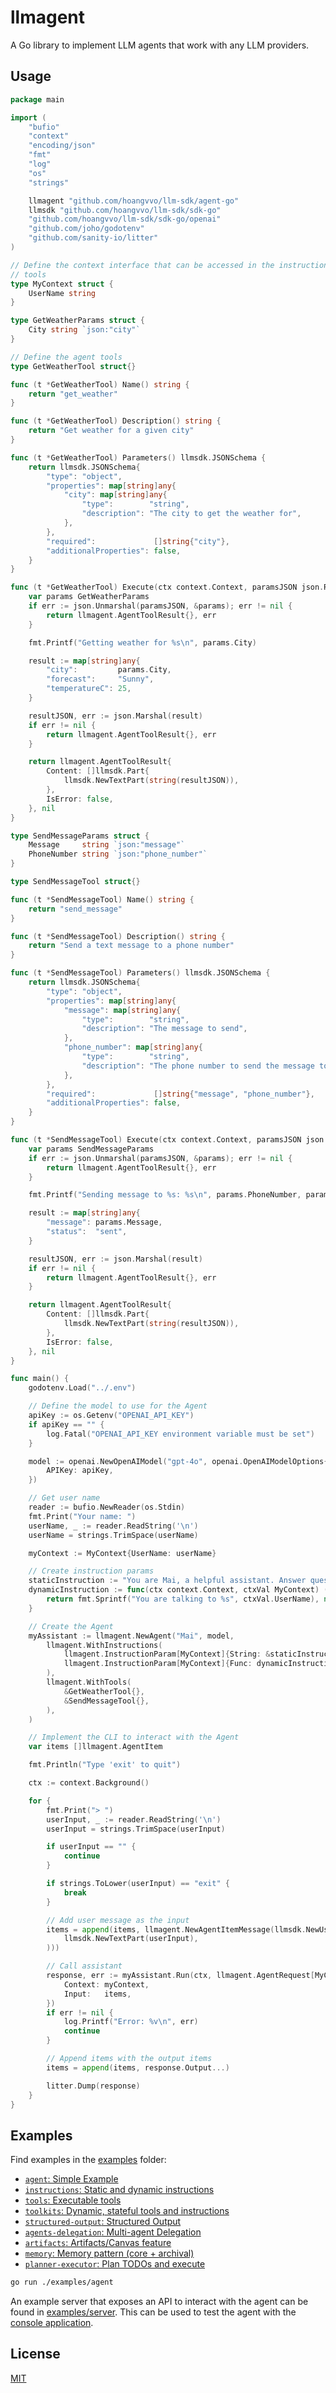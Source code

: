 # llmagent

A Go library to implement LLM agents that work with any LLM providers.

## Usage

```go
package main

import (
	"bufio"
	"context"
	"encoding/json"
	"fmt"
	"log"
	"os"
	"strings"

	llmagent "github.com/hoangvvo/llm-sdk/agent-go"
	llmsdk "github.com/hoangvvo/llm-sdk/sdk-go"
	"github.com/hoangvvo/llm-sdk/sdk-go/openai"
	"github.com/joho/godotenv"
	"github.com/sanity-io/litter"
)

// Define the context interface that can be accessed in the instructions and
// tools
type MyContext struct {
	UserName string
}

type GetWeatherParams struct {
	City string `json:"city"`
}

// Define the agent tools
type GetWeatherTool struct{}

func (t *GetWeatherTool) Name() string {
	return "get_weather"
}

func (t *GetWeatherTool) Description() string {
	return "Get weather for a given city"
}

func (t *GetWeatherTool) Parameters() llmsdk.JSONSchema {
	return llmsdk.JSONSchema{
		"type": "object",
		"properties": map[string]any{
			"city": map[string]any{
				"type":        "string",
				"description": "The city to get the weather for",
			},
		},
		"required":             []string{"city"},
		"additionalProperties": false,
	}
}

func (t *GetWeatherTool) Execute(ctx context.Context, paramsJSON json.RawMessage, contextVal MyContext, runState *llmagent.RunState) (llmagent.AgentToolResult, error) {
	var params GetWeatherParams
	if err := json.Unmarshal(paramsJSON, &params); err != nil {
		return llmagent.AgentToolResult{}, err
	}

	fmt.Printf("Getting weather for %s\n", params.City)

	result := map[string]any{
		"city":         params.City,
		"forecast":     "Sunny",
		"temperatureC": 25,
	}

	resultJSON, err := json.Marshal(result)
	if err != nil {
		return llmagent.AgentToolResult{}, err
	}

	return llmagent.AgentToolResult{
		Content: []llmsdk.Part{
			llmsdk.NewTextPart(string(resultJSON)),
		},
		IsError: false,
	}, nil
}

type SendMessageParams struct {
	Message     string `json:"message"`
	PhoneNumber string `json:"phone_number"`
}

type SendMessageTool struct{}

func (t *SendMessageTool) Name() string {
	return "send_message"
}

func (t *SendMessageTool) Description() string {
	return "Send a text message to a phone number"
}

func (t *SendMessageTool) Parameters() llmsdk.JSONSchema {
	return llmsdk.JSONSchema{
		"type": "object",
		"properties": map[string]any{
			"message": map[string]any{
				"type":        "string",
				"description": "The message to send",
			},
			"phone_number": map[string]any{
				"type":        "string",
				"description": "The phone number to send the message to",
			},
		},
		"required":             []string{"message", "phone_number"},
		"additionalProperties": false,
	}
}

func (t *SendMessageTool) Execute(ctx context.Context, paramsJSON json.RawMessage, contextVal MyContext, runState *llmagent.RunState) (llmagent.AgentToolResult, error) {
	var params SendMessageParams
	if err := json.Unmarshal(paramsJSON, &params); err != nil {
		return llmagent.AgentToolResult{}, err
	}

	fmt.Printf("Sending message to %s: %s\n", params.PhoneNumber, params.Message)

	result := map[string]any{
		"message": params.Message,
		"status":  "sent",
	}

	resultJSON, err := json.Marshal(result)
	if err != nil {
		return llmagent.AgentToolResult{}, err
	}

	return llmagent.AgentToolResult{
		Content: []llmsdk.Part{
			llmsdk.NewTextPart(string(resultJSON)),
		},
		IsError: false,
	}, nil
}

func main() {
	godotenv.Load("../.env")

	// Define the model to use for the Agent
	apiKey := os.Getenv("OPENAI_API_KEY")
	if apiKey == "" {
		log.Fatal("OPENAI_API_KEY environment variable must be set")
	}

	model := openai.NewOpenAIModel("gpt-4o", openai.OpenAIModelOptions{
		APIKey: apiKey,
	})

	// Get user name
	reader := bufio.NewReader(os.Stdin)
	fmt.Print("Your name: ")
	userName, _ := reader.ReadString('\n')
	userName = strings.TrimSpace(userName)

	myContext := MyContext{UserName: userName}

	// Create instruction params
	staticInstruction := "You are Mai, a helpful assistant. Answer questions to the best of your ability."
	dynamicInstruction := func(ctx context.Context, ctxVal MyContext) (string, error) {
		return fmt.Sprintf("You are talking to %s", ctxVal.UserName), nil
	}

	// Create the Agent
	myAssistant := llmagent.NewAgent("Mai", model,
		llmagent.WithInstructions(
			llmagent.InstructionParam[MyContext]{String: &staticInstruction},
			llmagent.InstructionParam[MyContext]{Func: dynamicInstruction},
		),
		llmagent.WithTools(
			&GetWeatherTool{},
			&SendMessageTool{},
		),
	)

	// Implement the CLI to interact with the Agent
	var items []llmagent.AgentItem

	fmt.Println("Type 'exit' to quit")

	ctx := context.Background()

	for {
		fmt.Print("> ")
		userInput, _ := reader.ReadString('\n')
		userInput = strings.TrimSpace(userInput)

		if userInput == "" {
			continue
		}

		if strings.ToLower(userInput) == "exit" {
			break
		}

		// Add user message as the input
		items = append(items, llmagent.NewAgentItemMessage(llmsdk.NewUserMessage(
			llmsdk.NewTextPart(userInput),
		)))

		// Call assistant
		response, err := myAssistant.Run(ctx, llmagent.AgentRequest[MyContext]{
			Context: myContext,
			Input:   items,
		})
		if err != nil {
			log.Printf("Error: %v\n", err)
			continue
		}

		// Append items with the output items
		items = append(items, response.Output...)

		litter.Dump(response)
	}
}
```

## Examples

Find examples in the [examples](./examples/) folder:

- [`agent`: Simple Example](./examples/agent/main.go)
- [`instructions`: Static and dynamic instructions](./examples/instructions/main.go)
- [`tools`: Executable tools](./examples/tools/main.go)
- [`toolkits`: Dynamic, stateful tools and instructions](./examples/toolkit/main.go)
- [`structured-output`: Structured Output](./examples/structured-output/main.go)
- [`agents-delegation`: Multi-agent Delegation](./examples/agents-delegation/main.go)
- [`artifacts`: Artifacts/Canvas feature](./examples/artifacts/main.go)
- [`memory`: Memory pattern (core + archival)](./examples/memory/main.go)
- [`planner-executor`: Plan TODOs and execute](./examples/planner-executor/main.go)

```bash
go run ./examples/agent
```

An example server that exposes an API to interact with the agent can be found in [examples/server](./examples/server). This can be used to test the agent with the [console application](../website).

## License

[MIT](https://github.com/hoangvvo/llm-sdk/blob/main/LICENSE)
